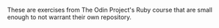 These are exercises from The Odin Project's Ruby course that are small enough to not warrant their own repository.

